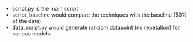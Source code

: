 - script.py is the main script
- script_baseline would compare the techniques with the baseline (50% of the data)
- data_script.py would generate random datapoint (no repetation) for various models
